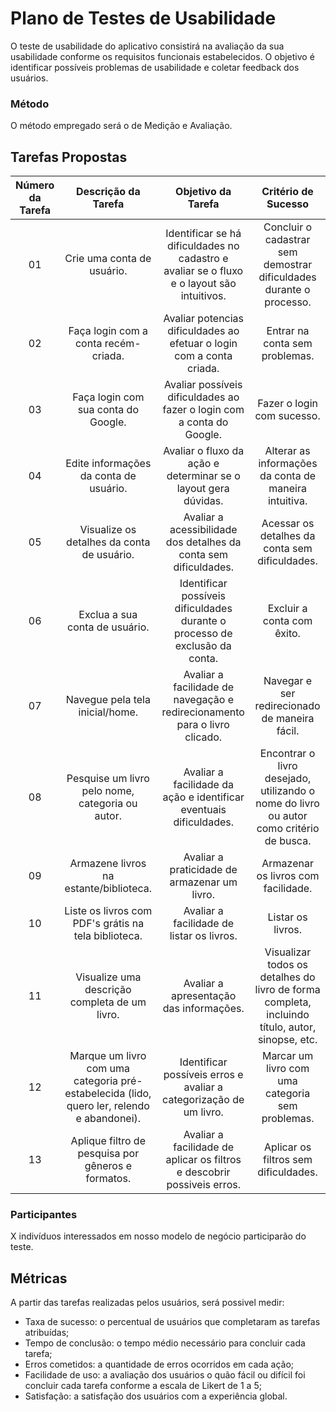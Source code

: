 # Plano de Testes de Usabilidade

O teste de usabilidade do aplicativo consistirá na avaliação da sua usabilidade conforme os requisitos funcionais estabelecidos. O objetivo é identificar possíveis problemas de usabilidade e coletar feedback dos usuários.

### Método

O método empregado será o de Medição e Avaliação.

## Tarefas Propostas

| **Número da Tarefa** |                                  **Descrição da Tarefa**                                   |                                   **Objetivo da Tarefa**                                   |                                     **Critério de Sucesso**                                     |
| :------------------: | :----------------------------------------------------------------------------------------: | :----------------------------------------------------------------------------------------: | :---------------------------------------------------------------------------------------------: |
|          01          |                                 Crie uma conta de usuário.                                 | Identificar se há dificuldades no cadastro e avaliar se o fluxo e o layout são intuitivos. |               Concluir o cadastrar sem demostrar dificuldades durante o processo. |
|          02          |                        Faça login com a conta recém-criada.                                     | Avaliar potencias dificuldades ao efetuar o login com a conta criada.            |               Entrar na conta sem problemas.            |
|          03          |                        Faça login com sua conta do Google.                                     | Avaliar possíveis dificuldades ao fazer o login com a conta do Google.            |               Fazer o login com sucesso.            |
|          04          |                           Edite informações da conta de usuário.                           |               Avaliar o fluxo da ação e determinar se o layout gera dúvidas.               |                      Alterar as informações da conta de maneira intuitiva.                      |
|          05          |                         Visualize os detalhes da conta de usuário.                         |              Avaliar a acessibilidade dos detalhes da conta sem dificuldades.              |                         Acessar os detalhes da conta sem dificuldades.                          |
|          06          |                           Exclua a sua conta de usuário.                               |        Identificar possíveis dificuldades durante o processo de exclusão da conta.         |                                   Excluir a conta com êxito.                                    |
|          07            |                           Navegue pela tela inicial/home.                               |        Avaliar a facilidade de navegação  e redirecionamento para o livro clicado.                     | Navegar e ser redirecionado de maneira fácil.  |
|          08          |                 Pesquise um livro pelo nome, categoria ou autor.                  |             Avaliar a facilidade da ação e identificar eventuais dificuldades.             |     Encontrar o livro desejado, utilizando o nome do livro ou autor como critério de busca.     |
|          09          |                           Armazene livros na estante/biblioteca.                           |                    Avaliar a praticidade de armazenar um livro.                            |      Armazenar os livros com facilidade.  |
|          10          |                           Liste os livros com PDF's grátis na tela biblioteca.                                |                  Avaliar a facilidade de listar os livros.                                |       Listar os livros.  |
|          11          |                       Visualize uma descrição completa de um livro.                        |                        Avaliar a apresentação das informações.                           | Visualizar todos os detalhes do livro de forma completa, incluindo título, autor, sinopse, etc. | 
|          12          | Marque um livro com uma categoria pré-estabelecida (lido, quero ler, relendo e abandonei). |             Identificar possíveis erros e avaliar a categorização de um livro.             |     Marcar um livro com uma categoria sem problemas.     |
|          13          |                        Aplique filtro de pesquisa por gêneros e formatos.                  |               Avaliar a facilidade de aplicar os filtros e descobrir possiveis erros.      |                                Aplicar os filtros sem dificuldades.   |  

### Participantes

X indivíduos interessados em nosso modelo de negócio participarão do teste.

## Métricas

A partir das tarefas realizadas pelos usuários, será possivel medir:

- Taxa de sucesso: o percentual de usuários que completaram as tarefas atribuídas;
- Tempo de conclusão: o tempo médio necessário para concluir cada tarefa;
- Erros cometidos: a quantidade de erros ocorridos em cada ação;
- Facilidade de uso: a avaliação dos usuários o quão fácil ou difícil foi concluir cada tarefa conforme a escala de Likert de 1 a 5;
- Satisfação: a satisfação dos usuários com a experiência global.
